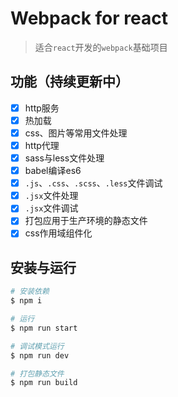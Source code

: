 # Webpack for react
> 适合`react`开发的`webpack`基础项目

## 功能（持续更新中）

- [x] http服务
- [x] 热加载
- [x] css、图片等常用文件处理
- [x] http代理
- [x] sass与less文件处理
- [x] babel编译es6
- [x] `.js`、`.css`、`.scss`、`.less`文件调试
- [x] `.jsx`文件处理
- [x] `.jsx`文件调试
- [x] 打包应用于生产环境的静态文件
- [x] css作用域组件化

## 安装与运行

```bash
# 安装依赖
$ npm i

# 运行
$ npm run start

# 调试模式运行
$ npm run dev

# 打包静态文件
$ npm run build
```